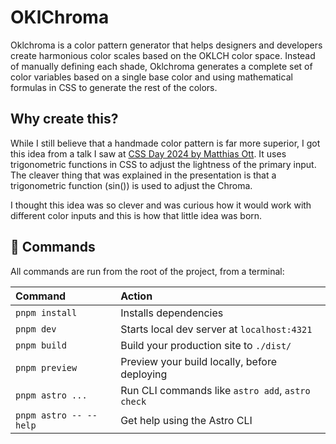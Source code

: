 # OKlChroma

Oklchroma is a color pattern generator that helps designers and developers create harmonious color scales based on the OKLCH color space. Instead of manually defining each shade, Oklchroma generates a complete set of color variables based on a single base color and using mathematical formulas in CSS to generate the rest of the colors.

## Why create this?
<p>While I still believe that a handmade color pattern is far more superior, I got this idea from a talk I saw at <a href="https://www.youtube.com/watch?v=su6WA0kUUJE" target="_blank">CSS Day 2024 by Matthias Ott</a>. It uses trigonometric functions in CSS to adjust the lightness of the primary input. The cleaver thing that was explained in the presentation is that a trigonometric function (sin()) is used to adjust the Chroma.</p>
                <p>I thought this idea was so clever and was curious how it would work with different color inputs and this is how that little idea was born.</p>

## 🧞 Commands

All commands are run from the root of the project, from a terminal:

| Command                   | Action                                           |
| :------------------------ | :----------------------------------------------- |
| `pnpm install`             | Installs dependencies                            |
| `pnpm dev`             | Starts local dev server at `localhost:4321`      |
| `pnpm build`           | Build your production site to `./dist/`          |
| `pnpm preview`         | Preview your build locally, before deploying     |
| `pnpm astro ...`       | Run CLI commands like `astro add`, `astro check` |
| `pnpm astro -- --help` | Get help using the Astro CLI                     |
